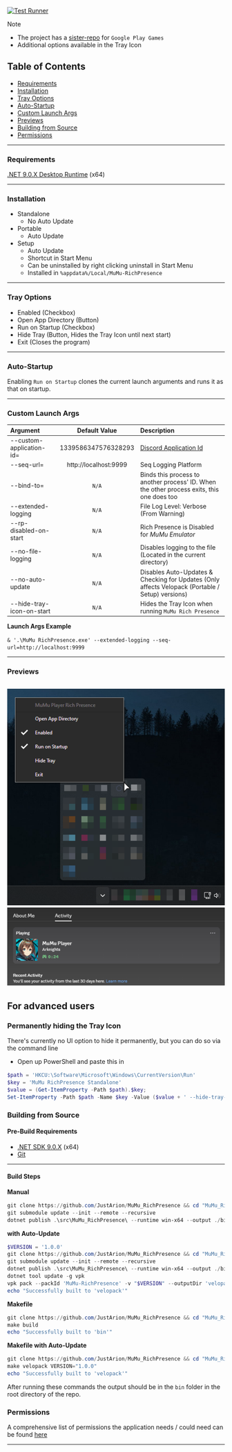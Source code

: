 [![Test Runner](https://github.com/JustArion/MuMu_RichPresence/actions/workflows/tests.yml/badge.svg)](https://github.com/JustArion/MuMu_RichPresence/actions/workflows/tests.yml)

> [!NOTE]
> - The project has a [sister-repo](https://github.com/JustArion/PlayGames_RichPresence) for `Google Play Games`
> - Additional options available in the Tray Icon

## Table of Contents
- [Requirements](#requirements)
- [Installation](#installation)
- [Tray Options](#tray-options)
- [Auto-Startup](#auto-startup)
- [Custom Launch Args](#custom-launch-args)
- [Previews](#previews)
- [Building from Source](#building-from-source)
- [Permissions](#permissions)

---
### Requirements
[.NET 9.0.X Desktop Runtime](https://dotnet.microsoft.com/en-us/download/dotnet/thank-you/runtime-desktop-9.0.8-windows-x64-installer) (x64)

---
### Installation
- Standalone
    - No Auto Update
- Portable
    - Auto Update
- Setup
    - Auto Update
    - Shortcut in Start Menu
    - Can be uninstalled by right clicking uninstall in Start Menu
    - Installed in `%appdata%/Local/MuMu-RichPresence`

---
### Tray Options

- Enabled (Checkbox)
- Open App Directory (Button)
- Run on Startup (Checkbox)
- Hide Tray (Button, Hides the Tray Icon until next start)
- Exit (Closes the program)

---
### Auto-Startup

Enabling `Run on Startup` clones the current launch arguments and runs it as that on startup.

---
### Custom Launch Args

| Argument                  |     Default Value     | Description                                                                                      |
|:--------------------------|:---------------------:|:-------------------------------------------------------------------------------------------------|
| --custom-application-id=  |  1339586347576328293  | [Discord Application Id](https://discord.com/developers/applications)                            |
| --seq-url=                | http://localhost:9999 | Seq Logging Platform                                                                             |
| --bind-to=                |         `N/A`         | Binds this process to another process' ID. When the other process exits, this one does too       |
| --extended-logging        |         `N/A`         | File Log Level: Verbose (From Warning)                                                           |
| --rp-disabled-on-start    |         `N/A`         | Rich Presence is Disabled for *MuMu Emulator*                                                    |
| --no-file-logging         |         `N/A`         | Disables logging to the file (Located in the current directory)                                  |
| --no-auto-update          |         `N/A`         | Disables Auto-Updates & Checking for Updates (Only affects Velopack (Portable / Setup) versions) |
| --hide-tray-icon-on-start |         `N/A`         | Hides the Tray Icon when running `MuMu Rich Presence`                                            |

**Launch Args Example**

`& '.\MuMu RichPresence.exe' --extended-logging --seq-url=http://localhost:9999`

---
### Previews
![context-menu-preview](images/TrayContextMenuPreview.png)
![rich-presence-preview](images/RichPresencePreview.png)
---

## For advanced users

### Permanently hiding the Tray Icon

There's currently no UI option to hide it permanently, but you can do so via the command line
- Open up PowerShell and paste this in

```ps1
$path = 'HKCU:\Software\Microsoft\Windows\CurrentVersion\Run'
$key = 'MuMu RichPresence Standalone'
$value = (Get-ItemProperty -Path $path).$key;
Set-ItemProperty -Path $path -Name $key -Value ($value + ' --hide-tray-icon-on-start')
```

### Building from Source

#### Pre-Build Requirements

- [.NET SDK 9.0.X](https://dotnet.microsoft.com/en-us/download/dotnet/thank-you/sdk-9.0.304-windows-x64-installer) (x64)<br>
- [Git](https://git-scm.com/downloads)

---
#### Build Steps

**Manual**
```ps1
git clone https://github.com/JustArion/MuMu_RichPresence && cd "MuMu_RichPresence"
git submodule update --init --remote --recursive
dotnet publish .\src\MuMu_RichPresence\ --runtime win-x64 --output ./bin/
```

**with Auto-Update**
```ps1
$VERSION = '1.0.0'
git clone https://github.com/JustArion/MuMu_RichPresence && cd "MuMu_RichPresence"
git submodule update --init --remote --recursive
dotnet publish .\src\MuMu_RichPresence\ --runtime win-x64 --output ./bin/
dotnet tool update -g vpk
vpk pack --packId 'MuMu-RichPresence' -v "$VERSION" --outputDir 'velopack' --mainExe 'MuMu RichPresence Standalone.exe' --packDir 'bin' --framework net9-x64-desktop
echo "Successfully built to 'velopack'"
```

**Makefile**
```ps1
git clone https://github.com/JustArion/MuMu_RichPresence && cd "MuMu_RichPresence"
make build
echo "Successfully built to 'bin'"
```

**Makefile with Auto-Update**
```ps1
git clone https://github.com/JustArion/MuMu_RichPresence && cd "MuMu_RichPresence"
make velopack VERSION="1.0.0"
echo "Successfully built to 'velopack'"
```

After running these commands the output should be in the `bin` folder in the root directory of the repo.

### Permissions

A comprehensive list of permissions the application needs / could need can be found [here](permissions.md)

---

